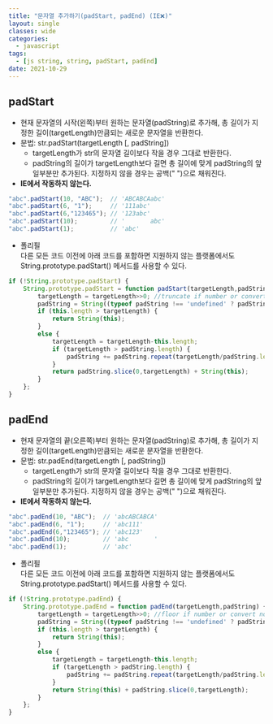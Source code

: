 ```yaml
---
title: "문자열 추가하기(padStart, padEnd) (IE❌)"
layout: single
classes: wide
categories:
  - javascript
tags:
  - [js string, string, padStart, padEnd]
date: 2021-10-29
---
```


## padStart 
* 현재 문자열의 시작(왼쪽)부터 원하는 문자열(padString)로 추가해, 총 길이가 지정한 길이(targetLength)만큼되는 새로운 문자열을 반환한다.
* 문법: str.padStart(targetLength [, padString])
  * targetLength가 str의 문자열 길이보다 작을 경우 그대로 반환한다.
  * padString의 길이가 targetLength보다 길면 총 길이에 맞게 padString의 앞일부분만 추가된다. 지정하지 않을 경우는 공백(" ")으로 채워진다.
* **IE에서 작동하지 않는다.**

```javascript
"abc".padStart(10, "ABC");  // 'ABCABCAabc'
"abc".padStart(6, "1");     // '111abc'
"abc".padStart(6,"123465"); // '123abc'
"abc".padStart(10);         // '       abc'
"abc".padStart(1);          // 'abc'
```

* 폴리필  
다른 모든 코드 이전에 아래 코드를 포함하면 지원하지 않는 플랫폼에서도 String.prototype.padStart() 메서드를 사용할 수 있다.

```javascript
if (!String.prototype.padStart) {
    String.prototype.padStart = function padStart(targetLength,padString) {
        targetLength = targetLength>>0; //truncate if number or convert non-number to 0;
        padString = String((typeof padString !== 'undefined' ? padString : ' '));
        if (this.length > targetLength) {
            return String(this);
        }
        else {
            targetLength = targetLength-this.length;
            if (targetLength > padString.length) {
                padString += padString.repeat(targetLength/padString.length); //append to original to ensure we are longer than needed
            }
            return padString.slice(0,targetLength) + String(this);
        }
    };
}
```

## padEnd 
* 현재 문자열의 끝(오른쪽)부터 원하는 문자열(padString)로 추가해, 총 길이가 지정한 길이(targetLength)만큼되는 새로운 문자열을 반환한다.
* 문법: str.padEnd(targetLength [, padString])
  * targetLength가 str의 문자열 길이보다 작을 경우 그대로 반환한다.
  * padString의 길이가 targetLength보다 길면 총 길이에 맞게 padString의 앞일부분만 추가된다. 지정하지 않을 경우는 공백(" ")으로 채워진다.
* **IE에서 작동하지 않는다.**

```javascript
"abc".padEnd(10, "ABC");  // 'abcABCABCA'
"abc".padEnd(6, "1");     // 'abc111'
"abc".padEnd(6,"123465"); // 'abc123'
"abc".padEnd(10);         // 'abc       '
"abc".padEnd(1);          // 'abc'
```

* 폴리필  
다른 모든 코드 이전에 아래 코드를 포함하면 지원하지 않는 플랫폼에서도 String.prototype.padStart() 메서드를 사용할 수 있다.

```javascript
if (!String.prototype.padEnd) {
    String.prototype.padEnd = function padEnd(targetLength,padString) {
        targetLength = targetLength>>0; //floor if number or convert non-number to 0;
        padString = String((typeof padString !== 'undefined' ? padString : ' '));
        if (this.length > targetLength) {
            return String(this);
        }
        else {
            targetLength = targetLength-this.length;
            if (targetLength > padString.length) {
                padString += padString.repeat(targetLength/padString.length); //append to original to ensure we are longer than needed
            }
            return String(this) + padString.slice(0,targetLength);
        }
    };
}
```